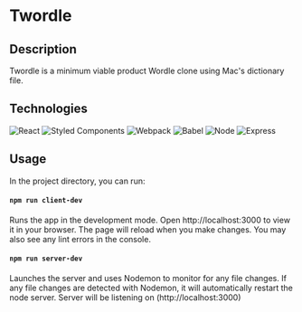 # Twordle

## Description 
Twordle is a minimum viable product Wordle clone using Mac's dictionary file. 

## Technologies
![React](https://img.shields.io/badge/-React-61DAFB?logo=react&logoColor=white&style=for-the-badge)
![Styled Components](https://img.shields.io/badge/styled--components-DB7093?style=for-the-badge&logo=styled-components&logoColor=white)
![Webpack](https://img.shields.io/badge/webpack-%238DD6F9.svg?style=for-the-badge&logo=webpack&logoColor=black)
![Babel](https://img.shields.io/badge/Babel-F9DC3e?style=for-the-badge&logo=babel&logoColor=black)
![Node](https://img.shields.io/badge/-Node-9ACD32?logo=node.js&logoColor=white&style=for-the-badge)
![Express](https://img.shields.io/badge/-Express-DCDCDC?logo=express&logoColor=black&style=for-the-badge)


## Usage
In the project directory, you can run:
#### `npm run client-dev`
Runs the app in the development mode. Open http://localhost:3000 to view it in your browser.
The page will reload when you make changes. You may also see any lint errors in the console.

#### `npm run server-dev`
Launches the server and uses Nodemon to monitor for any file changes. If any file changes are detected with Nodemon, it will automatically restart the node server. Server will be listening on (http://localhost:3000)



